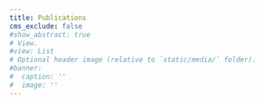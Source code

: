 ```yaml
---
title: Publications
cms_exclude: false
#show_abstract: true
# View.
#view: List
# Optional header image (relative to `static/media/` folder).
#banner:
#  caption: ''
#  image: ''
---
```

